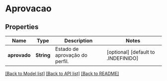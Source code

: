 # Aprovacao

## Properties
Name | Type | Description | Notes
------------ | ------------- | ------------- | -------------
**aprovado** | **String** | Estado de aprovação do perfil. | [optional] [default to .INDEFINIDO]

[[Back to Model list]](../README.md#documentation-for-models) [[Back to API list]](../README.md#documentation-for-api-endpoints) [[Back to README]](../README.md)


